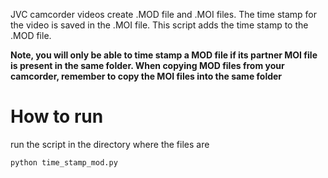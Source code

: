 JVC camcorder videos create .MOD file and .MOI files. The time stamp for the video is saved in the .MOI file. This script adds the time stamp to the .MOD file.

**Note, you will only be able to time stamp a MOD file if its partner MOI file is present in the same folder. When copying MOD files from your camcorder, remember to copy the MOI files into the same folder**

# How to run
run the script in the directory where the files are

```
python time_stamp_mod.py
```
